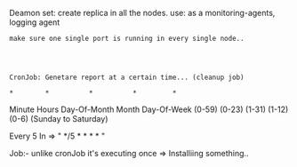 Deamon set:
    create replica in all the nodes.
    use: as a monitoring-agents, logging agent

    make sure one single port is running in every single node..




    CronJob: Genetare report at a certain time... (cleanup job)

    *        *          *          *         *
  Minute   Hours   Day-Of-Month  Month   Day-Of-Week
  (0-59)   (0-23)     (1-31)     (1-12)   (0-6) (Sunday to Saturday)

  Every 5 In => " */5  *  *  *  * "


  Job:- unlike cronJob it's executing once  => Installiing something.. 